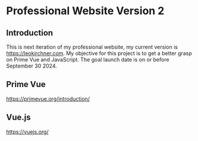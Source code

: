# Professional Website Version 2
## Introduction
This is next iteration of my professional website, my current version is https://leokirchner.com. My objective for this project is to get a better grasp on Prime Vue and JavaScript. The goal launch date is on or before September 30 2024.
## Prime Vue
https://primevue.org/introduction/
## Vue.js
https://vuejs.org/
